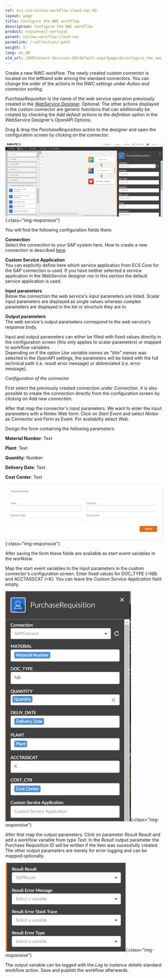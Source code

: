 ```yaml
---
ref: ecs-sin-nintex-workflow-cloud-nwc-05
layout: page
title: Configure the NWC workflow
description: Configure the NWC workflow
product: erpconnect-services
parent: nintex-workflow-cloud-nwc
permalink: /:collection/:path
weight: 5
lang: en_GB
old_url: /ERPConnect-Services-EN/default.aspx?pageid=configure_the_nwc_workflow
---
```


Create a new NWC workflow. The newly created custom connector is located on the lefthand side among the standard connectors. You can change the order of the actions in the NWC settings under *Action and connector sorting*.

*PurchaseRequisiton* is the name of the web service operation previously created in the [WebService Designer](../../ecs-core/webservice-designer/rest-web-services). Optional: The other actions displayed in the custom connector are generic functions that can additionally be created by checking the *Add default actions to the definition* option in the WebService Designer's OpenAPI Options.  

Drag & drop the *PurchaseRequisition* action to the designer and open the configuration screen by clicking on the connector: 

![ecscore-nwc_5](/img/content/ecscore-nwc_5.png){:class="img-responsive"}

You will find the following configuration fields there:

**Connection**<br>
Select the connection to your SAP system here. How to create a new connection is described [here](./create-a-new-connection). 

**Custom Service Application**<br>
You can explicitly define here which service application from ECS Core for the SAP connection is used. If you have neither selected a service application in the WebService designer nor in this section the default service application is used. 

**Input parameters**<br>
Below the connection the web service's input parameters are listed. 
Scalar input parameters are displayed as single values whereas complex parameters are displayed in the list or structure they are in.  

**Output parameters**<br>
The web service's output parameters correspond to the web service's response body. 

Input and output parameters can either be filled with fixed values directly in the configuration screen (this only applies to scalar parameters) or mapped to workflow variables.  <br>
Depending on if the option *Use variable names as "title" names* was selected in the OpenAPI settings, the parameters will be listed with the full technical path (i.e. result error message) or abbreviated (i.e. error message).

*Configuration of the connector*

First select the previously created connection under *Connection*. It is also possible to create the connection directly from the configuration screen by clicking on *Add new connection*. 

After that map the connector's input parameters. We want to enter the input parameters with a Nintex Web form. 
Click on *Start Event* and select *Nintex* as Connector and *Form* as Event. For availabilty select *Web*. 

Design the form containing the following parameters:

**Material Number**: Text 

**Plant**: Text

**Quantity**: Number 

**Delivery Date**: Text

**Cost Center**: Text 


![ecscore-nwc_10](/img/content/ecscore-nwc_10.png){:class="img-responsive"}

After saving the form these fields are available as start event variables in the worfklow.  

Map the start event variables to the input parameters in the custom connector's configuration screen. Enter fixed values for DOC_TYPE (=NB) and ACCTASSCAT (=K).
You can leave the *Custom Service Application* field empty. 


![ecscore-nwc_11](/img/content/ecscore-nwc_11.png){:class="img-responsive"}

After that map the output parameters. Click on parameter *Result Result* and add a workflow variable from type *Text*. 
In the *Result* output parameter the Purchase Requisition ID will be written if the item was sucessfully created. The other output parameters are merely for error logging and can be mapped optionally. 


![ecscore-nwc_12](/img/content/ecscore-nwc_12.png){:class="img-responsive"}

The output variable can be logged with the *Log to instance details* standard workflow action. 
Save and publish the workflow afterwards.